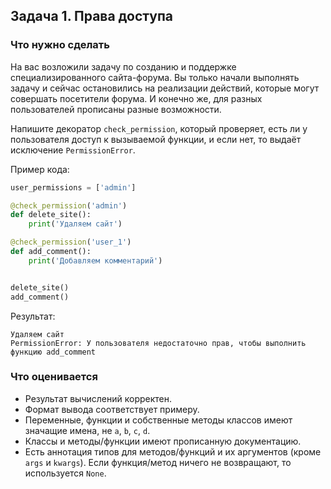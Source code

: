 ## Задача 1. Права доступа
### Что нужно сделать
На вас возложили задачу по созданию и поддержке специализированного сайта-форума. Вы только начали выполнять задачу и сейчас остановились на реализации действий, которые могут совершать посетители форума. И конечно же, для разных пользователей прописаны разные возможности.

Напишите декоратор `check_permission`, который проверяет, есть ли у пользователя доступ к вызываемой функции, и если нет, то выдаёт исключение `PermissionError`.

Пример кода:
```python
user_permissions = ['admin']

@check_permission('admin')
def delete_site():
    print('Удаляем сайт')

@check_permission('user_1')
def add_comment():
    print('Добавляем комментарий')


delete_site()
add_comment()
```
Результат:
```
Удаляем сайт
PermissionError: У пользователя недостаточно прав, чтобы выполнить функцию add_comment
```
### Что оценивается
- Результат вычислений корректен.
- Формат вывода соответствует примеру.
- Переменные, функции и собственные методы классов имеют значащие имена, не `a`, `b`, `c`, `d`.
- Классы и методы/функции имеют прописанную документацию.
- Есть аннотация типов для методов/функций и их аргументов (кроме `args` и `kwargs`). Если функция/метод ничего не возвращают, то используется `None`.

